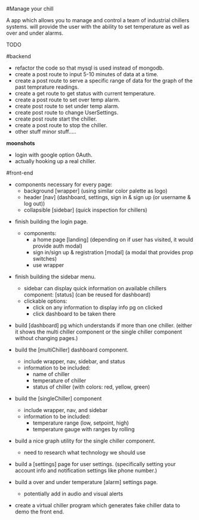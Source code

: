 #Manage your chill

A app which allows you to manage and control a team of industrial chillers systems. will provide the user with 
the ability to set temperature as well as over and under alarms.

TODO 

#backend

* refactor the code so that mysql is used instead of mongodb.
* create a post route to input 5-10 minutes of data at a time. 
* create a post route to serve a specific range of data for the graph of the past temprature readings.
* create a get route to get status with current temperature.
* create a post route to set over temp alarm.
* create post route to  set under temp alarm.
* create post route to change UserSettings. 
* create post route start the chiller.
* create a post route to stop the chiller.
* other stuff minor stuff.....

**moonshots**

* login with google option 0Auth.
* actually hooking up a real chiller.

#front-end

- components necessary for every page: 
    - background [wrapper] (using similar color palette as logo)
    - header [nav] (dashboard, settings, sign in & sign up (or username & log out))
    - collapsible [sidebar] (quick inspection for chillers)

* finish building the login page.
    - components:
        - a home page [landing] (depending on if user has visited, it would provide auth modal)
        - sign in/sign up & registration [modal] (a modal that provides prop switches)
        - use wrapper 

* finish building the sidebar menu.
    - sidebar can display quick information on available chillers
        component: [status] (can be reused for dashboard)
    - clickable options: 
        - click on any information to display info pg on clicked
        - click dashboard to be taken there

* build [dashboard] pg which understands if more than one chiller.
  (either it shows the multi chiller component or the single chiller component without changing pages.)

* build the [multiChiller] dashboard component.
    - include wrapper, nav, sidebar, and status
    - information to be included: 
        - name of chiller
        - temperature of chiller
        - status of chiller (with colors: red, yellow, green)

* build the [singleChiller] component 
    - include wrapper, nav, and sidebar 
    - information to be included: 
        - temperature range (low, setpoint, high)
        - temperature gauge with ranges by rolling

* build a nice graph utility for the single chiller component.
    - need to research what technology we should use

* build a [settings] page for user settings. 
    (specifically setting your account info and notification settings like phone number.)

* build a over and under temperature [alarm] settings page.
    - potentially add in audio and visual alerts

* create a virtual chiller program which generates fake chiller data to demo the front end.